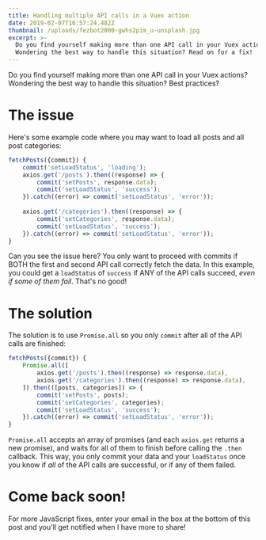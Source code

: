 ```yaml
---
title: Handling multiple API calls in a Vuex action
date: 2019-02-07T16:57:24.482Z
thumbnail: /uploads/fezbot2000-gwhs2pim_u-unsplash.jpg
excerpt: >-
  Do you find yourself making more than one API call in your Vuex actions?
  Wondering the best way to handle this situation? Read on for a fix!
---
```

Do you find yourself making more than one API call in your Vuex actions? Wondering the best way to handle this situation? Best practices?

# The issue
Here's some example code where you may want to load all posts and all post categories:

```javascript
fetchPosts({commit}) {
    commit('setLoadStatus', 'loading');
    axios.get('/posts').then((response) => {
        commit('setPosts', response.data);
        commit('setLoadStatus', 'success');
    }).catch((error) => commit('setLoadStatus', 'error'));
    
    axios.get('/categories').then((response) => {
        commit('setCategories', response.data);
        commit('setLoadStatus', 'success');
    }).catch((error) => commit('setLoadStatus', 'error'));
}
```

Can you see the issue here? You only want to proceed with commits if BOTH the first and second API call correctly fetch the data. In this example, you could get a `loadStatus` of `success` if ANY of the API calls succeed, _even if some of them fail_. That's no good!

# The solution
The solution is to use `Promise.all` so you only `commit` after all of the API calls are finished:

```javascript
fetchPosts({commit}) {
    Promise.all([
        axios.get('/posts').then((response) => response.data),
        axios.get('/categories').then((response) => response.data),
    ]).then(([posts, categories]) => {
        commit('setPosts', posts);
        commit('setCategories', categories);
        commit('setLoadStatus', 'success');
    }).catch((error) => commit('setLoadStatus', 'error'));
}
```

`Promise.all` accepts an array of promises (and each `axios.get` returns a new promise), and waits for all of them to finish before calling the `.then` callback. This way, you only commit your data and your `loadStatus` once you know if _all_ of the API calls are successful, or if any of them failed.
# Come back soon!
For more JavaScript fixes, enter your email in the box at the bottom of this post and you'll get notified when I have more to share!

